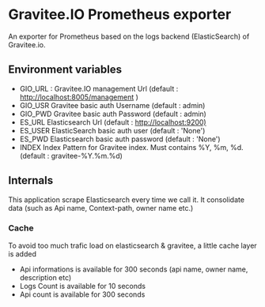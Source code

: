 # Gravitee.IO Prometheus exporter

An exporter for Prometheus based on the logs backend (ElasticSearch) of Gravitee.io.

## Environment variables

- GIO_URL : Gravitee.IO management Url (default : <http://localhost:8005/management> )
- GIO_USR Gravitee basic auth Username (default : admin)
- GIO_PWD Gravitee basic auth Password (default : admin)
- ES_URL Elasticsearch Url (default : <http://localhost:9200)>
- ES_USER ElasticSearch basic auth user (default : 'None')
- ES_PWD Elasticsearch basic auth password (default : 'None')
- INDEX Index Pattern for Gravitee index. Must contains %Y, %m, %d. (default : gravitee-%Y.%m.%d)

## Internals

This application scrape Elasticsearch every time we call it. It consolidate data (such as Api name, Context-path, owner name etc.)

### Cache

To avoid too much trafic load on elasticsearch & gravitee, a little cache layer is added

- Api informations is available for 300 seconds (api name, owner name, description etc)
- Logs Count is available for 10 seconds
- Api count is available for 300 seconds
